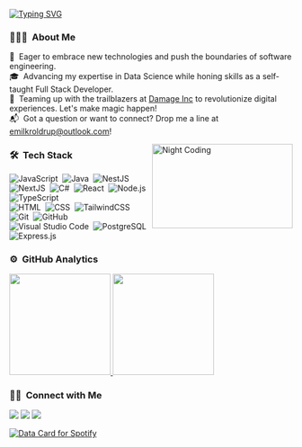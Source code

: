 <a href="https://git.io/typing-svg"><img src="https://readme-typing-svg.demolab.com?font=Fira+Code&size=30&pause=1000&color=F75C7E&center=true&vCenter=true&width=435&height=50&lines=Alloha%2C+I+am+Emilkr+%F0%9F%98%83" alt="Typing SVG" /></a>

### 👨🏻‍💻 &nbsp;About Me

🌟 &nbsp;Eager to embrace new technologies and push the boundaries of software engineering.\
🎓 &nbsp;Advancing my expertise in Data Science while honing skills as a self-taught Full Stack Developer.\
🚀 &nbsp;Teaming up with the trailblazers at [Damage Inc](https://dmginc.gg/) to revolutionize digital experiences. Let's make magic happen!          
📬 &nbsp;Got a question or want to connect? Drop me a line at emilkroldrup@outlook.com!


<img alt="Night Coding" src="https://media.giphy.com/media/v1.Y2lkPTc5MGI3NjExOG5nd3M2dmVjZHptazdnbm9sMjh1c2hlc2ZoZ3F5bzYycXhtMmR3NyZlcD12MV9naWZzX3NlYXJjaCZjdD1n/2IudUHdI075HL02Pkk/giphy.gif" align="right" width="250" height="150"/>

### 🛠 &nbsp;Tech Stack

![JavaScript](https://img.shields.io/badge/-JavaScript-05122A?style=flat&logo=javascript)&nbsp;
![Java](https://img.shields.io/badge/-Java-05122A?style=flat&logo=openjdk&logoColor=FFA518)&nbsp;
![NestJS](https://img.shields.io/badge/-NestJs-05122A?style=flat&logo=nestjs&logoColor=ea2845)&nbsp;
![NextJS](https://img.shields.io/badge/-NextJS-05122A?style=flat&logo=nextdotjs&logoColor=white)&nbsp;
![C#](https://img.shields.io/badge/-CSharp-05122A?style=flat&logo=csharp&logoColor=239120)&nbsp;
![React](https://img.shields.io/badge/-React-05122A?style=flat&logo=react)&nbsp;
![Node.js](https://img.shields.io/badge/-Node.js-05122A?style=flat&logo=node.js)&nbsp;
![TypeScript](https://img.shields.io/badge/-TypeScript-05122A?style=flat&logo=typescript&logoColor=3178C6)\
![HTML](https://img.shields.io/badge/-HTML-05122A?style=flat&logo=HTML5)&nbsp;
![CSS](https://img.shields.io/badge/-CSS-05122A?style=flat&logo=CSS3&logoColor=1572B6)&nbsp;
![TailwindCSS](https://img.shields.io/badge/tailwindcss-05122A?&logo=tailwindcss)&nbsp;
![Git](https://img.shields.io/badge/-Git-05122A?style=flat&logo=git)&nbsp;
![GitHub](https://img.shields.io/badge/-GitHub-05122A?style=flat&logo=github)&nbsp;
![Visual Studio Code](https://img.shields.io/badge/-Visual%20Studio%20Code-05122A?style=flat&logo=visual-studio-code&logoColor=007ACC)&nbsp;
![PostgreSQL](https://img.shields.io/badge/-PostgreSQL-336791?style=flat&logo=postgresql&logoColor=white)&nbsp;
![Express.js](https://img.shields.io/badge/-Express.js-000000?style=flat&logo=express&logoColor=white)&nbsp;

### ⚙️ &nbsp;GitHub Analytics

<p align="left">
<a href="https://github.com/Emilkroldrup">
  <img height="180em" src="https://github-readme-stats.vercel.app/api/top-langs/?username=Emilkroldrup&layout=compact&langs_count=8&title_color=58a6ff&icon_color=58a6ff&text_color=c9d1d9&bg_color=0D1117&border_color=30363d"/>
  <img height="180em" src="https://github-readme-stats.vercel.app/api?username=Emilkroldrup&show_icons=true&count_private=true&include_all_commits=true&title_color=58a6ff&icon_color=58a6ff&text_color=c9d1d9&bg_color=0D1117&border_color=30363d"/>
</a>
</p>

### 🤝🏻 &nbsp;Connect with Me

<p align="left">
<a href="mailto:emilkroldrup@outlook.com"><img src="https://img.shields.io/badge/-Emilkr-D14836?style=flat&logo=Gmail&logoColor=white"/></a>
<a href="https://discordapp.com/users/Emilkr"><img src="https://img.shields.io/badge/-Emilkr-6f85d3?style=flat&logo=Discord&logoColor=white"/></a>
<a href="https://www.youtube.com/channel/UCYRI28PJeU8glQB44LfLqmQ"><img src="https://img.shields.io/badge/-YouTube-FF0000?style=flat&logo=YouTube&logoColor=white"/></a>
</p>

<a href="https://data-card-for-spotify.herokuapp.com/card?user_id=1190070279">
  <img src="https://data-card-for-spotify.herokuapp.com/api/card?user_id=1190070279" alt="Data Card for Spotify">
</a>
